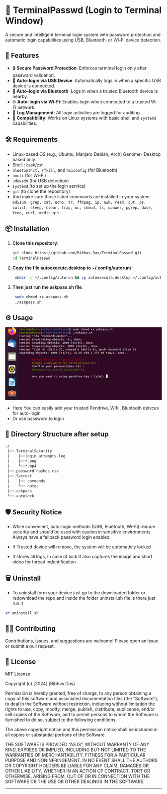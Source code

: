 
# 🔐 TerminalPasswd (Login to Terminal Window)

A secure and intelligent terminal login system with password protection and automatic login capabilities using USB, Bluetooth, or Wi-Fi device detection.

## 🚀 Features

* 🔒 **Secure Password Protection**: Enforces terminal login only after password validation.
* 🔌 **Auto-login via USB Device**: Automatically logs in when a specific USB device is connected.
* 📶 **Auto-login via Bluetooth**: Logs in when a trusted Bluetooth device is nearby.
* 🌐 **Auto-login via Wi-Fi**: Enables login when connected to a trusted Wi-Fi network.
* 📄 **Log Management**: All login activities are logged for auditing.
* 🧪 **Compatibility**: Works on Linux systems with basic shell and `systemd` capabilities.

## 🛠️ Requirements

* Linux-based OS (e.g., Ubuntu, Manjaro Debian, Arch) Genome- Desktop based only
* Shell : `bash`/`zsh`
* `bluetoothctl`, `rfkill`, and `hciconfig` (for Bluetooth)
* `nmcli` (for Wi-Fi)
* `udevadm` (for USB detection)
* `systemd` (to set up the login service)
* `git` (to clone the repository)
* And make sure those listed commands are installed in your system: `md5sum, grep, cat, echo, tr, ffmpeg, ip, awk, read, cut, ps, iwlist, sleep, clear, trap, wc, chmod, ls, upower, pgrep, date, free, curl, mkdir git`

## 📦 Installation

1. **Clone this repository**:

   ```bash
   git clone https://github.com/Bibhas-Das/TerminalPasswd.git
   cd TerminalPasswd
   ```

2. **Copy the file autoexecute.desktop to ~/.config/autorun/**:
   
   ```bash
    mkdir -p ~/.config/autorun && cp autoexecute.desktop ~/.config/autorun/ 
   ```
   
3. **Then just run the askpass.sh file**:

   ```bash
    sudo chmod +x askpass.sh
    ./askpass.sh 
   ```

## ⚙️ Usage

  ![Screenshot of the program](images/image1.png)


 * Here You can easily add your trusted Pendrive, Wifi , Bluetooth deivces for auto-login
 * Or use password to login 
 
## 📁 Directory Structure after setup

```
~/
 ├──.TerminalSecurity
 |    ├──login_attempts.log
 |    ├──*.png
 |    └──*.mp4
 ├──.password_hashes.csv
 ├──.Secrect
 |    ├── commands
 |    └── notes
 ├──.askpass
 └──.autolock

```

## 🛡️ Security Notice

* While convenient, auto-login methods (USB, Bluetooth, Wi-Fi) reduce security and should be used with caution in sensitive environments. Always have a fallback password login enabled.

* If Trusted device will remove, the system will be automaticly locked
* It stores all logs, In case of lock It also captures the image and short video for thread indentification

## 🗑️ Uninstall
   
   * To uninstall form your device just go to the downloaded folder or redownload the repo and inside the folder uninstall.sh file is there just run it

   ```bash
   sh uninstall.sh
   ```


## 🧑‍💻 Contributing

Contributions, issues, and suggestions are welcome! Please open an issue or submit a pull request.

## 📜 License

MIT License

Copyright (c) [2024] [Bibhas Das]

Permission is hereby granted, free of charge, to any person obtaining a copy
of this software and associated documentation files (the “Software”), to deal
in the Software without restriction, including without limitation the rights
to use, copy, modify, merge, publish, distribute, sublicense, and/or sell
copies of the Software, and to permit persons to whom the Software is
furnished to do so, subject to the following conditions:

The above copyright notice and this permission notice shall be included in
all copies or substantial portions of the Software.

THE SOFTWARE IS PROVIDED “AS IS”, WITHOUT WARRANTY OF ANY KIND, EXPRESS OR
IMPLIED, INCLUDING BUT NOT LIMITED TO THE WARRANTIES OF MERCHANTABILITY,
FITNESS FOR A PARTICULAR PURPOSE AND NONINFRINGEMENT. IN NO EVENT SHALL THE
AUTHORS OR COPYRIGHT HOLDERS BE LIABLE FOR ANY CLAIM, DAMAGES OR OTHER
LIABILITY, WHETHER IN AN ACTION OF CONTRACT, TORT OR OTHERWISE, ARISING FROM,
OUT OF OR IN CONNECTION WITH THE SOFTWARE OR THE USE OR OTHER DEALINGS IN
THE SOFTWARE.

---

